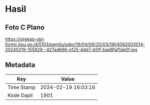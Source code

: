 # Hasil

## Foto C Plano

https://sirekap-obj-formc.kpu.go.id/5103/pemilu/pdpr/19/04/06/20/03/1904062003014-20240219-155929--427ad666-e125-4dd7-b5ff-bad8faf1de0f.jpg


## Metadata

| Key        | Value               |
| ---------- | ------------------- |
| Time Stamp | 2024-02-19 16:03:16 |
| Kode Dapil | 1901                |



